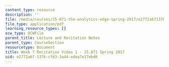 ```yaml
---
content_type: resource
description: ''
file: /media/courses/15-071-the-analytics-edge-spring-2017/e2772a671376cfd33a44edea7e17ebd8_MIT15_071S17_Unit7_Recitation.pdf
file_type: application/pdf
learning_resource_types: []
ocw_type: OCWFile
parent_title: Lecture and Recitation Notes
parent_type: CourseSection
resourcetype: Document
title: Week 7 Recitation Video 1 - 15.071 Spring 2017
uid: e2772a67-1376-cfd3-3a44-edea7e17ebd8
---
```

